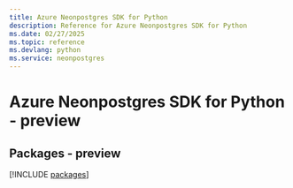 ```yaml
---
title: Azure Neonpostgres SDK for Python
description: Reference for Azure Neonpostgres SDK for Python
ms.date: 02/27/2025
ms.topic: reference
ms.devlang: python
ms.service: neonpostgres
---
```

# Azure Neonpostgres SDK for Python - preview
## Packages - preview
[!INCLUDE [packages](neonpostgres-index.md)]